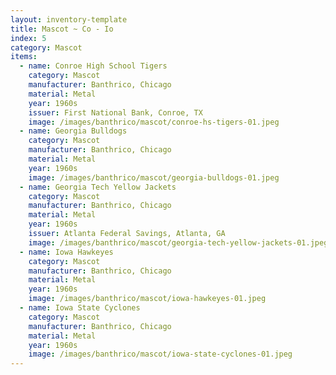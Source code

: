 ```yaml
---
layout: inventory-template
title: Mascot ~ Co - Io
index: 5
category: Mascot
items:
  - name: Conroe High School Tigers
    category: Mascot
    manufacturer: Banthrico, Chicago
    material: Metal
    year: 1960s
    issuer: First National Bank, Conroe, TX
    image: /images/banthrico/mascot/conroe-hs-tigers-01.jpeg
  - name: Georgia Bulldogs
    category: Mascot
    manufacturer: Banthrico, Chicago
    material: Metal
    year: 1960s
    image: /images/banthrico/mascot/georgia-bulldogs-01.jpeg
  - name: Georgia Tech Yellow Jackets
    category: Mascot
    manufacturer: Banthrico, Chicago
    material: Metal
    year: 1960s
    issuer: Atlanta Federal Savings, Atlanta, GA
    image: /images/banthrico/mascot/georgia-tech-yellow-jackets-01.jpeg
  - name: Iowa Hawkeyes
    category: Mascot
    manufacturer: Banthrico, Chicago
    material: Metal
    year: 1960s
    image: /images/banthrico/mascot/iowa-hawkeyes-01.jpeg
  - name: Iowa State Cyclones
    category: Mascot
    manufacturer: Banthrico, Chicago
    material: Metal
    year: 1960s
    image: /images/banthrico/mascot/iowa-state-cyclones-01.jpeg
---
```

